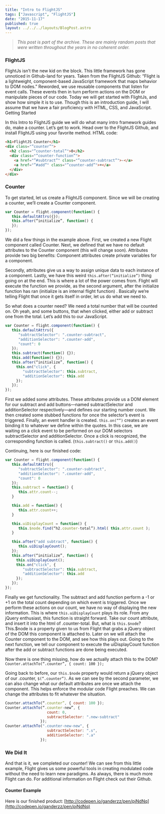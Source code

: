 ```yaml
---
title: "Intro to FlightJS"
tags: ["Javascript", "FlightJS"]
date: "2015-11-17"
published: true
layout: ../../../layouts/BlogPost.astro
---
```


> _This post is part of the archive. These are mainly random posts that were written throughout the years in no coherent order._

### FlightJS

FlightJs isn’t the new kid on the block. This little framework has gone unnoticed in Github-land for years. Taken from the FlightJS Github: “Flight is a lightweight, component-based JavaScript framework that maps behavior to DOM nodes.” Reworded, we use reusable components that listen for event calls. These events then in turn perform actions on the DOM or manipulate pieces of our code. Today we will get started with FlightJs, and show how simple it is to use. Though this is an introduction guide, I will assume that we have a fair proficiency with HTML, CSS, and JavaScript.
Getting Started

In this Intro to FlightJS guide we will do what many intro framework guides do, make a counter. Let’s get to work.
Head over to the FlightJS Github, and install FlightJS using your favorite method.
HTML code:

```html
<h1>FlightJS Counter</h1>
<div class="”counter”">
  <h2 class="”counter-total”">0</h2>
  <div class="”counter-function”">
    <a href="”#subtract”" class="”counter-subtract”">-</a>
    <a href="”#add”" class="”counter-add”">+</a>
  </div>
</div>
```

### Counter

To get started, let us create a FlightJS component. Since we will be creating a counter, we’ll create a Counter component.

```javascript
var Counter = flight.component(function() {
   this.defaultAttrs({});
   this.after(“initialize”, function() {
   });
});
```

We did a few things in the example above. First, we created a new Flight component called Counter. Next, we defined that we have no default attributes to the Counter component (this will change soon). Attributes provide two big benefits: Component attributes create private variables for a component.

Secondly, attributes give us a way to assign unique data to each instance of a component. Lastly, we have this weird `this.after(“initialize”)` thing going on at the end. This is where a lot of the power comes from. Flight will execute the function we provide, as the second argument, after the initialize function has ran (initialize is an internal flight function) . Basically we’re telling Flight that once it gets itself in order, let us do what we need to.

So what does a counter need? We need a total number that will be counted on. Oh yeah, and some buttons, that when clicked, either add or subtract one from the total. Let’s add this to our JavaScript.

```javascript
var Counter = flight.component(function() {
   this.defaultAttrs({
      "subtractSelector": ".counter-subtract",
      "additionSelector": ".counter-add",
      "count": 0
   });
   this.subtract(function() {});
   this.add(function() {});
   this.after(“initialize”, function() {
     this.on("click", {
        "subtractSelector": this.subtract,
        "additionSelector": this.add
     });
   });
});
```

First we added some attributes. These attributes provide us a DOM element for our subtract and add buttons—named subtractSelector and additionSelector respectively—and defines our starting number count. We then created some stubbed functions for once the selector’s event is triggered. Finally, an event handler is created. `this.on(“”)` creates an event binding it to whatever we define within the quotes. In this case, we are waiting on a click event to be performed on our DOM selectors subtractSelector and additionSelector. Once a click is recognized, the corresponding function is called. (`this.subtract()` or `this.add()`)

Continuing, here is our finished code:

```javascript
var Counter = flight.component(function() {
   this.defaultAttrs({
      "subtractSelector": ".counter-subtract",
      "additionSelector": ".counter-add",
      "count": 0
   });
   this.subtract = function() {
      this.attr.count--;
   }

   this.add = function() {
      this.attr.count++;
   }

   this.uiDisplayCount = function() {
      this.$node.find(“h2.counter-total”).html( this.attr.count );
   }

   this.after("add subtract", function() {
      this.uiDisplayCount();
   });
   this.after(“initialize”, function() {
     this.uiDisplayCount();
     this.on("click", {
        "subtractSelector": this.subtract,
        "additionSelector": this.add
     });
   });
});
```

Finally we get functionality. The subtract and add function perform a -1 or +1 on the total count depending on which event is triggered. Once we perform these actions on our count, we have no way of displaying the new information. This is where `this.uiDisplayCount` plays its role. From any jQuery enthusiast, this function is straight forward. Take our count attribute, and insert it into the html of .counter-total. But, what is `this.$node`? This.\$node is a property given to us from Flight that grabs a jQuery object of the DOM this component is attached to. Later on we will attach the Counter component to the DOM, and see how this plays out. Going to the next function, we tell our component to execute the uiDisplayCount function after the add or subtract functions are done being executed.

Now there is one thing missing, how do we actually attach this to the DOM?
`Counter.attachTo(“.counter”, { count: 100 });`

Going back to before, our `this.$node` property would return a jQuery object of our .counter, `$(“.counter”)`. As we can see by the second parameter, we can also change what our default attributes are once we attach the component. This helps enforce the modular code Flight preaches. We can change the attributes to fit whatever the situation.

```javascript
Counter.attachTo(“.counter”, { count: 100 });
Counter.attachTo(“.counter-new”, {
                   count: 0,
                   subtractSelector: ".new-subtract"
                });
Counter.attachTo(".counter-new-new", {
                   subtractSelector: ".s",
                   additionSelector: ".a"
                });
```

### We Did It

And that is it, we completed our counter! We can see from this little example, Flight gives us some powerful tools in creating modulated code without the need to learn new paradigms. As always, there is much more Flight can do. For additional information on Flight check out their Github.

#### Counter Example

Here is our finished product: [http://codepen.io/ganderzz/pen/pjNdNq](http://codepen.io/ganderzz/pen/pjNdNq)
